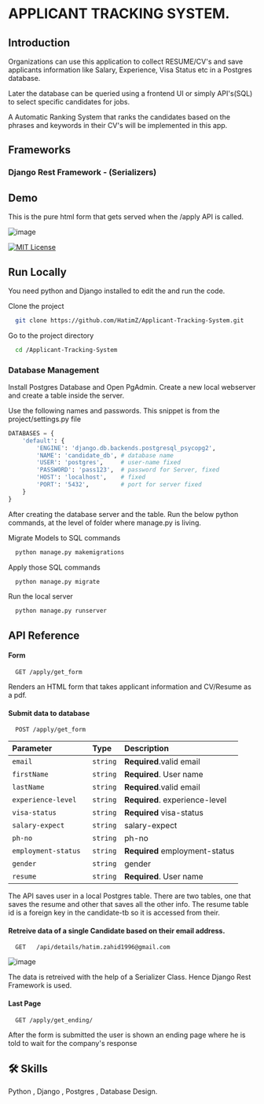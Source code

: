 # APPLICANT TRACKING SYSTEM.

## Introduction

Organizations can use this application to collect RESUME/CV's and save 
applicants information like Salary, Experience, Visa Status etc in
a Postgres database.

Later the database can be queried using a frontend UI or simply
API's(SQL) to select specific candidates for jobs.

A Automatic Ranking System that ranks the candidates based on the
phrases and keywords in their CV's will be implemented in this app.

## Frameworks
 ### Django Rest Framework - (Serializers)  










## Demo

This is the pure html form that gets served when the /apply API is called.

![image](https://user-images.githubusercontent.com/63000127/185745137-d2680760-7bb8-4768-b5df-cb3dd571e663.png)









[![MIT License](https://img.shields.io/badge/License-MIT-green.svg)](https://choosealicense.com/licenses/mit/)


## Run Locally

You need python and Django installed to edit the and run the code.

Clone the project

```bash
  git clone https://github.com/HatimZ/Applicant-Tracking-System.git
```

Go to the project directory

```bash
  cd /Applicant-Tracking-System
```

### Database Management

Install Postgres Database and Open PgAdmin. Create a new local webserver 
and create a table inside the server.

Use the following names and passwords. This snippet is from the project/settings.py file

```python
DATABASES = {
    'default': {
        'ENGINE': 'django.db.backends.postgresql_psycopg2',
        'NAME': 'candidate_db', # database name 
        'USER': 'postgres',     # user-name fixed
        'PASSWORD': 'pass123',  # password for Server, fixed
        'HOST': 'localhost',    # fixed
        'PORT': '5432',         # port for server fixed
    }
}
```
After creating the database server and the table.
Run the below python commands, at the level of folder where
manage.py is living.


Migrate Models to SQL commands
```python
  python manage.py makemigrations
```

Apply those SQL commands
```python
  python manage.py migrate
```

Run the local server 
```python
  python manage.py runserver
```

## API Reference

#### Form

```http
  GET /apply/get_form
```

Renders an HTML form that takes applicant information and CV/Resume as a pdf.

#### Submit data to database

```http
  POST /apply/get_form
```

| Parameter | Type     | Description                       |
| :-------- | :------- | :-------------------------------- |
| `email `      | `string` | **Required**.valid email |
| `firstName `      | `string` | **Required**. User name |
| `lastName `      | `string` | **Required**.valid email |
| `experience-level `      | `string` | **Required**. experience-level |
| `visa-status `      | `string` | **Required** visa-status |
| `salary-expect `      | `string` | salary-expect |
| `ph-no `      | `string` | ph-no  |
| `employment-status `      | `string` | **Required** employment-status |
| `gender `      | `string` | gender |
| `resume `      | `string` | **Required**. User name |

The API saves user in a local Postgres table. There are two tables, one that saves the resume and other that saves all the other info.
The resume table id is a foreign key in the candidate-tb so it is accessed from their.

#### Retreive data of a single Candidate based on their email address.

```http
  GET   /api/details/hatim.zahid1996@gmail.com
```

![image](https://user-images.githubusercontent.com/63000127/186444307-37ba8bcd-905b-4372-bf67-70ebe3e7f98a.png)



The data is retreived with the help of a Serializer Class. Hence Django Rest Framework is used.


#### Last Page

```http
  GET /apply/get_ending/
```
After the form is submitted the user is shown an ending page
where he is told to wait for the company's  response

## 🛠 Skills
Python , 
Django ,
Postgres ,
Database Design.

